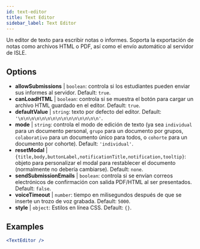 ```yaml
---
id: text-editor
title: Text Editor
sidebar_label: Text Editor
---
```


Un editor de texto para escribir notas o informes. Soporta la exportación de notas como archivos HTML o PDF, así como el envío automático al servidor de ISLE.

## Options

* __allowSubmissions__ | `boolean`: controla si los estudiantes pueden enviar sus informes al servidor. Default: `true`.
* __canLoadHTML__ | `boolean`: controla si se muestra el botón para cargar un archivo HTML guardado en el editor. Default: `true`.
* __defaultValue__ | `string`: texto por defecto del editor. Default: `'\n\n\n\n\n\n\n\n\n\n\n\n\n\n\n'`.
* __mode__ | `string`: controla el modo de edición de texto (ya sea `individual` para un documento personal, `grupo` para un documento por grupos, `colaborativo` para un documento único para todos, o `cohorte` para un documento por cohorte). Default: `'individual'`.
* __resetModal__ | `{title,body,buttonLabel,notificationTitle,notification,tooltip}`: objeto para personalizar el modal para restablecer el documento (normalmente no debería cambiarse). Default: `none`.
* __sendSubmissionEmails__ | `boolean`: controla si se envían correos electrónicos de confirmación con salida PDF/HTML al ser presentados. Default: `false`.
* __voiceTimeout__ | `number`: tiempo en milisegundos después de que se inserte un trozo de voz grabada. Default: `5000`.
* __style__ | `object`: Estilos en línea CSS. Default: `{}`.


## Examples

```jsx live
<TextEditor />
```

